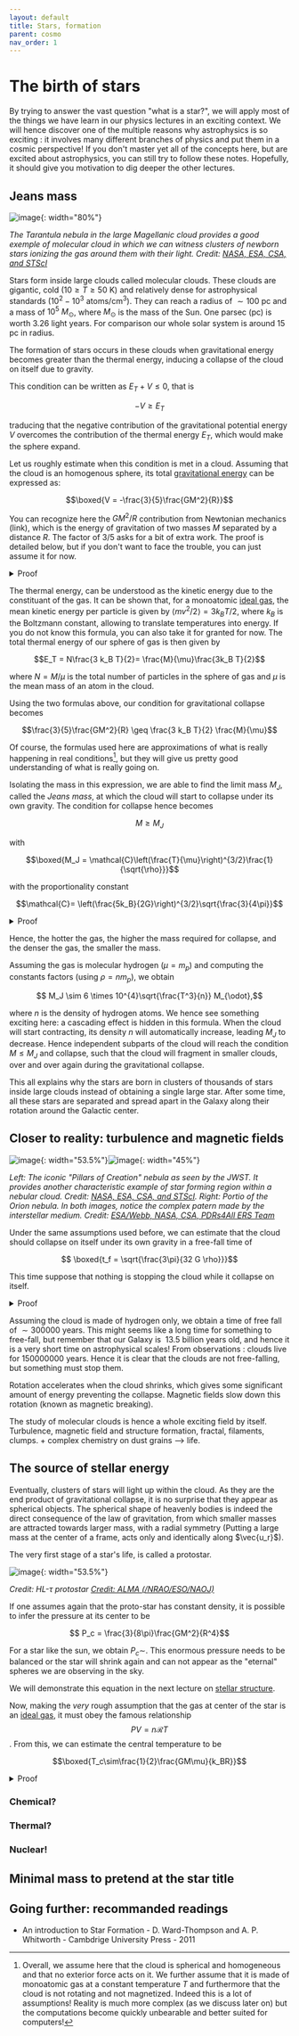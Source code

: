 ```yaml
---
layout: default
title: Stars, formation 
parent: cosmo
nav_order: 1
---
```


# The birth of stars 


By trying to answer the vast question "what is a star?", we will apply most of the things we have learn in our physics lectures in an exciting context. We will hence discover one of the multiple reasons why astrophysics is so exciting : it involves many different branches of physics and put them in a cosmic perspective! If you don't master yet all of the concepts here, but are excited about astrophysics, you can still try to follow these notes. Hopefully, it should give you motivation to dig deeper the other lectures. 


## Jeans mass

<!-- ![image](../images/Tarantula-HST-ESO-Webb-LL.jpg){: width="80%"} -->
![image](../images/tarantula-wst.jpg){: width="80%"}

*The Tarantula nebula in the large Magellanic cloud provides a good exemple of molecular cloud in which we can witness clusters of newborn stars ionizing the gas around them with their light. Credit: [NASA, ESA, CSA, and STScI](https://esawebb.org/images/weic2212a/)*

<!-- HST, ESO and JWST data processed by [Robert Gendler](https://apod.nasa.gov/apod/ap220916.html). -->

Stars form inside large clouds called molecular clouds. These clouds are gigantic, cold ($10\geq T \geq 50$ K) and relatively dense for astrophysical standards ($10^2-10^3$ atoms/cm$^{3}$). They can reach a radius of $\sim 100$ pc and a mass of $10^5$ $M_\odot$, where $M_\odot$ is the mass of the Sun. One parsec (pc) is worth 3.26 light years. For comparison our whole solar system is around 15 pc in radius.

The formation of stars occurs in these clouds when gravitational energy becomes greater than the thermal energy, inducing a collapse of the cloud on itself due to gravity.

This condition can be written as $E_T+V\leq 0$, that is

$$-V\geq E_T$$

traducing that the negative contribution of the gravitational potential energy $V$ overcomes the contribution of the thermal energy $E_T$, which would make the sphere expand.

Let us roughly estimate when this condition is met in a cloud. Assuming that the cloud is an homogenous sphere, its total [gravitational energy](../../../meca/Newton/energy/) can be expressed as:

$$\boxed{V = -\frac{3}{5}\frac{GM^2}{R}}$$

You can recognize here the $GM^2/R$ contribution from Newtonian mechanics (link), which is the energy of gravitation of two masses $M$ separated by a distance $R$. The factor of $3/5$ asks for a bit of extra work. The proof is detailed below, but if you don't want to face the trouble, you can just assume it for now.

<details>
  <summary>Proof</summary>

The trick is to write the total potential of the sphere as the integral

$$ V = -\int_0^M \frac{G m(r)}{r}\text{d}m $$

which sums all the contributions between a sphere of mass $m(r)$ (and $r<R$) and a thin shell of mass $\text{d}m$ located between $r$ and $r+\text{d}r$.

The infinitesimal mass can then be expressed as

$$\text{d}m = \rho \text{d}\mathcal{V}=4\pi \rho r^2 \text{d}r $$

where $\mathcal{V}=4\pi r^3/3$ is the volume of the sphere of mass $m(r)$ and $\text{d}\mathcal{V}$ is the volume of the shell between $r$ and $r+\text{d}r$, given by the differential $\text{d}\mathcal{V}=(\partial \mathcal{V}/\partial r) \text{d}r$. We will assume here and in the rest of the derivation that the gas is homogeneous, that is $\rho={\rm cst}$. This is of course a simplifying hypothesis, and we could have derived something more fancy using a $rho(r)$ function.
Inserting the expression of $\text{d}m$ in the equation for $V$, we get (remember that $\int_a^b r^n \text{d}r=[r^{n+1}/n+1]^b_a$)

$$ V = -\int_0^R 4\pi\frac{G m(r)}{r}\rho r^2{\rm dr} $$


$$ V = -\int_0^R 4\pi G m(r)r\rho{\rm dr} $$

Now we can also express $\rho=\frac{m(r)}{4\pi r^3/3}$ (which is has the same value regardless of $r$, under the assumption of homogeneity) and thus $m(r)=\frac{4}{3}\rho \pi r^3$. Inserting this in $V$, we have ()

$$ V = - \frac{16\pi^2}{3}\int_0^R G \rho^2 r^{4}\text{d}r $$

$$ V= - \frac{16\pi^2}{3}G\rho^2 \frac{R^5}{5}$$

Now using again $\rho= 3M/(4\pi R^3)$ and hence $\rho^2=9M/(16\pi^2R^6)$, we have as desired

$$ V=  -\frac{3}{5}\frac{GM^2}{R}$$

</details>

The thermal energy, can be understood as the kinetic energy due to the constituant of the gas. It can be shown that, for a monoatomic [ideal gas](../../../thermo/thermo/idealgas/), the mean kinetic energy per particle is given by $\langle mv^2/2 \rangle = 3k_B T/2$, where $k_B$ is the Boltzmann constant, allowing to translate temperatures into energy. If you do not know this formula, you can also take it for granted for now. The total thermal energy of our sphere of gas is then given by

$$E_T = N\frac{3 k_B T}{2}= \frac{M}{\mu}\frac{3k_B T}{2}$$

where $N=M/\mu$ is the total number of particles in the sphere of gas and $\mu$ is the mean mass of an atom in the cloud.

Using the two formulas above, our condition for gravitational collapse becomes

$$\frac{3}{5}\frac{GM^2}{R} \geq \frac{3 k_B T}{2} \frac{M}{\mu}$$

Of course, the formulas used here are approximations of what is really happening in real conditions[^1], but they will give us pretty good understanding of what is really going on.

[^1]: Overall, we assume here that the cloud is spherical and homogeneous and that no exterior force acts on it. We further assume that it is made of monoatomic gas at a constant temperature $T$ and furthermore that the cloud is not rotating and not magnetized. Indeed this is a lot of assumptions! Reality is much more complex (as we discuss later on) but the computations become quickly unbearable and better suited for computers!

Isolating the mass in this expression, we are able to find the limit mass $M_J$, called the *Jeans mass*, at which the cloud will start to collapse under its own gravity. The condition for collapse hence becomes

$$M \geq M_{J}$$

with

$$\boxed{M_J = \mathcal{C}\left(\frac{T}{\mu}\right)^{3/2}\frac{1}{\sqrt{\rho}}}$$

with the proportionality constant

$$\mathcal{C}= \left(\frac{5k_B}{2G}\right)^{3/2}\sqrt{\frac{3}{4\pi}}$$

<details>
  <summary>Proof</summary>

Starting from the inequality 

$$\frac{3}{5}\frac{GM^2}{R} \geq \frac{3k_B T}{2} \frac{M}{\mu}$$

We can simply isolate $M$ as

$$M^2 \geq  \frac{5k_B T}{2} \frac{RM}{G\mu}$$

$$M \geq \frac{5k_B T}{2}\frac{R}{G\mu}$$

Now consider the density 

$$ \rho = \frac{M}{V}= \frac{3M}{4\pi R^3}$$  

such that the radius is

$$ 1/R^3 = \frac{4 \pi \rho}{3M} \Rightarrow R = \left(\frac{3M}{4 \pi \rho}\right)^{1/3} $$

Putting this in the above equation on $M$ and brute forcing our way through the equations, we obtain

$$M \geq \frac{(3M)^{1/3} 5k_B T}{2(4\pi \rho)^{1/3}G\mu}$$

$$M^{2/3} \geq \frac{5(3)^{1/3} k_B T}{2(4\pi \rho)^{1/3}G\mu}$$

$$M \geq \left(5\frac{(3)^{1/3} k_B T}{2(4\pi \rho)^{1/3}G\mu}\right)^{3/2}$$

$$ M\geq \frac{5^{3/2}(3)^{1/2} (k_B T)^{3/2}}{2^{3/2}(4\pi \rho)^{1/2}(G\mu)^{3/2}}$$

$$ M\geq \left(\frac{5k_B}{2G}\right)^{3/2}\sqrt{\frac{3}{4\pi}} \left(\frac{T}{\mu}\right)^{3/2}\frac{1}{\sqrt{\rho}}=M_J$$

which is the result given above.
</details>

Hence, the hotter the gas, the higher the mass required for collapse, and the denser the gas, the smaller the mass.

Assuming the gas is molecular hydrogen ($\mu=m_p$) and computing the constants factors (using $\rho = n m_p$), we obtain

$$ M_J \sim 6 \times 10^{4}\sqrt{\frac{T^3}{n}} M_{\odot},$$

where $n$ is the density of hydrogen atoms. We hence see something exciting here: a cascading effect is hidden in this formula. When the cloud will start contracting, its density $n$ will automatically increase, leading $M_J$ to decrease. Hence independent subparts of the cloud will reach the condition $M\leq M_J$ and collapse, such that the cloud will fragment in smaller clouds, over and over again during the gravitational collapse. 

<!-- This collapsing is also helped due to the increasing rotation speed of the collapsing cloud.  -->
<!-- Indeed, to keep things simple and hand waving for now, consider the angular momentum $\vec{L}$ of a particle rotating at the edge of the collapsing cloud. We saw in the classical mecanics class that it was given by $\vec{L}=r\wedge m\vec{v}$ and that it was conserved if we consider only the gravitational force. Now, as the cloud contracts after having overpassed Jean's mass, the radius $r$ will decrease. In order for $\vec{L}$ to be conserved when $r$ decreases, $\vec{v}$ must increase. At some point, the speed will then be large enough to thorn apart the cloud in smaller patches (a proper account of this would have been to use the moment of inertia of the cloud, treating it as a solid sphere). -->

This all explains why the stars are born in clusters of thousands of stars inside large clouds instead of obtaining a single large star. After some time, all these stars are separated and spread apart in the Galaxy along their rotation around the Galactic center.

## Closer to reality: turbulence and magnetic fields

![image](../images/pillarsofcreation.jpg){: width="53.5%"}![image](../images/orion.jpg){: width="45%"}

*Left: The iconic "Pillars of Creation" nebula as seen by the JWST. It provides another characteristic example of star forming region within a nebular cloud. Credit: [NASA, ESA, CSA, and STScI](https://esawebb.org/images/pillarsofcreation_composite/). Right: Portio of the Orion nebula. In both images, notice the complex patern made by the interstellar medium. Credit: [ESA/Webb, NASA, CSA, PDRs4All ERS Team](https://esawebb.org/images/weic2315b/)*

Under the same assumptions used before, we can estimate that the cloud should collapse on itself under its own gravity in a free-fall time of

$$ \boxed{t_f = \sqrt{\frac{3\pi}{32 G \rho}}}$$

This time suppose that nothing is stopping the cloud while it collapse on itself. 

<details>
  <summary>Proof</summary>

Consider a a particle of mass $m$ located at the edge of the collapsing cloud. We label its position by the radial distance $r$. The particle starts at $r=R$ and fall freely until it reaches the center of the cloud at $r=0$. The [second law of dynamics](../../../meca/Newton/laws/) for this particle becomes

$$ m\frac{\text{d}^2r}{\text{d}t^2}=\frac{-GMm}{r^2} $$

in which $m$ simplifies on both sides. Hence all little particles of mass $m$ part of the outer spherical shell of the cloud will fall identically and in the same time (under our simplifying assumptions), always attracted by the whole mass $M$ of the cloud contained within the outer shell.

First, we integrated this equation from $R$ to $r$, and work out the right hand side until we obtain (remember again that $\int_a^b r^n \text{d}r=[r^{n+1}/n+1]^b_a$)

$$ 
\begin{aligned}
\int_R^0\frac{\text{d}^2r}{\text{d}t^2}\text{d}r&=-\int_R^r GM\frac{1}{r^2}\text{d}r\\
&=-GM\int_R^r r^{-2}\text{d}r\\
&=GM[r^{-1}]_R^r\\
&=-\frac{GM}{R}+\frac{GM}{r}\\
&= \frac{GM}{R}\left(-1+\frac{R}{r}\right)\\
&= \frac{GM}{R}\left(-\frac{r}{r}+\frac{R}{r}\right)\\
&=\frac{GM}{R}\left(\frac{R-r}{r}\right)
\end{aligned}
$$

Similarly to what we did to derive the kinetic energy in Newtonian mechanics, the left hand side can be rewritten as an integral over time as

$$
\begin{aligned}
\int_{0}^{t(r)}\frac{\text{d}^2r}{\text{d}t^2}\frac{\text{d}r}{\text{d}t}\text{d}t=\frac{GM}{R}\left(\frac{R-r}{r}\right)
\end{aligned}
$$

where $t(r)$ is the time it takes for the cloud to collapse from a radius of $R$ to a radius of $r$.

Remembering that $2\int_a^bu'u\text{d}x=[u'^2]_a^b$ and stating that the velocity at initial time $t_R$ should be $0$, we obtain

$$\frac{1}{2}\left(\frac{\text{d}r}{\text{d}t}\right)^2= \frac{GM}{R}\left(\frac{R-r}{r}\right) $$

that is (remember that a square root comes with two solutions positive and negative)

$$\frac{\text{d}r}{\text{d}t}= \pm\sqrt{2\frac{GM}{R}}\sqrt{\frac{R-r}{r}}$$

The negative solution $(-)$ will be of interest here, as it is the one with decreasing $r$, that is the collapsing case. Taking this solution and rearranging the expression such that we separate $r$ on the left hand side and $t$ on the right hand side, we get, after integrating

$$\int_R^0 \sqrt{\frac{r}{R-r}}\text{d}r = -\int_{0}^{t(r)}\sqrt{2\frac{GM}{R}} \text{d}t$$

The right hand side of this integral is tricky to compute, so we will accept here the following result:

$$ \int_a^b \sqrt{\frac{x}{x_0-x}}{\rm d}x =  \left[x_0 \arcsin\left(\sqrt{\frac{x}{x_0}}\right) - \sqrt{x(x_0-x)}\right]^b_a$$

You can try to prove it yourself or look for a derivation in a mathematical textbook!

Computing the integral on both sides, we then get

$$R \arcsin\left(\sqrt{\frac{r}{R}}\right) - \sqrt{r(R-r)}-\frac{\pi R}{2}= -\sqrt{\frac{2GM}{R}}t(r)$$,

using $\arcsin(1)=\pi/2$.
We can then isolate

$$t(r)= R \sqrt{\frac{R}{2GM}}\left(-\arcsin\left(\sqrt{\frac{r}{R}}\right) + \sqrt{r(R-r)}+\frac{\pi R}{2}\right)$$

Now, it is really easy to obtain the time of free fall for the cloud to collapse. Remember that $t(r)$ is the time it takes for the cloud to collapse from a radius $R$ to a radius $r$. The total free fall time is then given by this expression for $r=0$. We then get

$$t_f= t(0)= \pi \sqrt{\frac{R^3}{8GM}}$$ 

much simpler! Now remembering that $\rho = M/V=3M/(4\pi R^3)$ i.e. $R^3=3M/(\rho 4\pi)$, we obtain 

$$ t_f =\pi \sqrt{\frac{3M}{8GM\times 4\pi}} = \frac{3\pi}{32G\rho}$$

as desired! ($\pi/\sqrt{\pi}=\sqrt{\pi\pi}/\sqrt{\pi}=\sqrt{\pi}$).

</details>

Assuming the cloud is made of hydrogen only, we obtain a time of free fall of $\sim 300 000$ years. This might seems like a long time for something to free-fall, but remember that our Galaxy is $~13.5$ billion years old, and hence it is a very short time on astrophysical scales!  From observations : clouds live for $15 000 0000$ years. Hence it is clear that the clouds are not free-falling, but something must stop them.

Rotation accelerates when the cloud shrinks, which gives some significant amount of energy preventing the collapse. Magnetic fields slow down this rotation (known as magnetic breaking).

The study of molecular clouds is hence a whole exciting field by itself. Turbulence, magnetic field and structure formation, fractal, filaments, clumps. + complex chemistry on dust grains --> life.

## The source of stellar energy

Eventually, clusters of stars will light up within the cloud.
As they are the end product of gravitational collapse, it is no surprise that they appear as spherical objects. The spherical shape of heavenly bodies is indeed the direct consequence of the law of gravitation, from which smaller masses are attracted towards larger mass, with a radial symmetry (Putting a large mass at the center of a frame, acts only and identically along $\vec{u_r}$). 

The very first stage of a star's life, is called a protostar.

![image](../images/HL_Tau_protoplanetary_disk.jpg){: width="53.5%"}


*Credit: HL-$\tau$ protostar [Credit: ALMA (/NRAO/ESO/NAOJ)](https://www.almaobservatory.org/en/press-releases/revolutionary-alma-image-reveals-planetary-genesis/)* 

If one assumes again that the proto-star has constant density, it is possible to infer the pressure at its center to be

$$ P_c = \frac{3}{8\pi}\frac{GM^2}{R^4}$$

For a star like the sun, we obtain $P_c\sim$. This enormous pressure needs to be balanced or the star will shrink again and can not appear as the "eternal" spheres we are observing in the sky.

We will demonstrate this equation in the next lecture on [stellar structure](../stars-struc/). 

Now, making the *very* rough assumption that the gas at center of the star is an [ideal gas](../../../thermo/thermo/idealgas/), it must obey the famous relationship $$PV=n\mathcal{R}T$$. From this, we can estimate the central temperature to be

$$\boxed{T_c\sim\frac{1}{2}\frac{GM\mu}{k_BR}}$$ 

<details>
  <summary>Proof</summary>

The ideal gas law reads:

$$P=\frac{nRT}{V}$$ 

Now, you have to remember that $n=N/N_A$ is the number of moles of particles in the gas (with $N$ the number of particles). Hence:

$$P=\frac{N\mathcal{R}T}{N_AV}$$

Now, we can introduce the boltzmann constant $k_B=\mathcal{R}/N_A$ and write $N=M/\mu$, as we did for the cloud, where $\mu$ is the mean mass of a particle in the star. The ideal gas law now reads

$$P=\frac{N k_BT}{V\mu}$$

Putting 

$$P=\frac{N kT}{\mu V}=\frac{3Mk_BT}{4\pi R^3\mu}$$ 

Now looking for the pressure at the center $T_c$, we get

$$\frac{3}{8\pi}\frac{GM^2}{R^4}=\frac{3Mk_BT_c}{4\pi R^3 \mu}$$

which becomes after simplification:

$$T_c\sim\frac{1}{2}\frac{GM\mu}{k_BR}$$

</details>

### Chemical?

### Thermal?

### Nuclear!


## Minimal mass to pretend at the star title

## Going further: recommanded readings

- An introduction to Star Formation - D. Ward-Thompson and A. P. Whitworth - Cambdrige University Press - 2011
